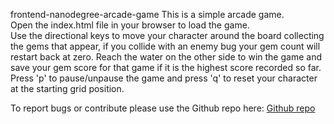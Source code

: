frontend-nanodegree-arcade-game
 This is a simple arcade game.  
Open the index.html file in your browser to load the game.  
Use the directional keys to move your character around the board collecting the gems that appear, if you collide with an enemy bug your gem count will restart back at zero.  Reach the water on the other side to win the game and save your gem score for that game if it is the highest score recorded so far.
Press 'p' to pause/unpause the game and press 'q' to reset your character at the starting grid position.

To report bugs or contribute please use the Github repo here: [Github repo ](https://github.com/bobrobcpp/frontend-nanodegree-arcade-game-)